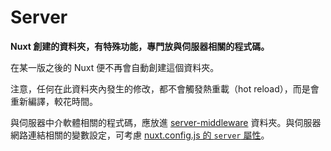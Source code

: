 # Server

**Nuxt 創建的資料夾，有特殊功能，專門放與伺服器相關的程式碼。**

在某一版之後的 Nuxt 便不再會自動創建這個資料夾。

注意，任何在此資料夾內發生的修改，都不會觸發熱重載（hot reload），而是會重新編譯，較花時間。

與伺服器中介軟體相關的程式碼，應放進 [server-middleware](./server-middleware/) 資料夾。與伺服器網路連結相關的變數設定，可考慮 [nuxt.config.js 的 `server` 屬性](https://nuxtjs.org/docs/2.x/configuration-glossary/configuration-server)。

